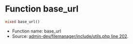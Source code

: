 Function base_url
===========================





```php
mixed base_url()
```

* Function name: base_url
* Source: [admin-dev/filemanager/include/utils.php line 202](https://github.com/PrestaShop/PrestaShop/blob/1.6.0.7/admin-dev/filemanager/include/utils.php#L202).

